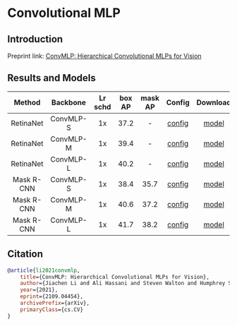 # Convolutional MLP

## Introduction

<!-- [ALGORITHM] -->

Preprint link: [ConvMLP: Hierarchical Convolutional MLPs for Vision](https://arxiv.org/abs/2109.04454)

## Results and Models

|   Method   | Backbone  | Lr schd | box AP | mask AP |                    Config                    |                                              Download                                               |
| :--------: | :-------: | :-----: | :----: | :-----: | :------------------------------------------: | :-------------------------------------------------------------------------------------------------: |
| RetinaNet  | ConvMLP-S |   1x    |  37.2  |    -    | [config](retinanet_convmlp_s_fpn_1x_coco.py) | [model](http://ix.cs.uoregon.edu/~alih/conv-mlp/checkpoints/detection/retinanet_convmlp_s_coco.pth) |
| RetinaNet  | ConvMLP-M |   1x    |  39.4  |    -    | [config](retinanet_convmlp_m_fpn_1x_coco.py) | [model](http://ix.cs.uoregon.edu/~alih/conv-mlp/checkpoints/detection/retinanet_convmlp_m_coco.pth) |
| RetinaNet  | ConvMLP-L |   1x    |  40.2  |    -    | [config](retinanet_convmlp_l_fpn_1x_coco.py) | [model](http://ix.cs.uoregon.edu/~alih/conv-mlp/checkpoints/detection/retinanet_convmlp_l_coco.pth) |
| Mask R-CNN | ConvMLP-S |   1x    |  38.4  |  35.7   | [config](maskrcnn_convmlp_s_fpn_1x_coco.py)  | [model](http://ix.cs.uoregon.edu/~alih/conv-mlp/checkpoints/detection/maskrcnn_convmlp_s_coco.pth)  |
| Mask R-CNN | ConvMLP-M |   1x    |  40.6  |  37.2   | [config](maskrcnn_convmlp_m_fpn_1x_coco.py)  | [model](http://ix.cs.uoregon.edu/~alih/conv-mlp/checkpoints/detection/maskrcnn_convmlp_m_coco.pth)  |
| Mask R-CNN | ConvMLP-L |   1x    |  41.7  |  38.2   | [config](maskrcnn_convmlp_l_fpn_1x_coco.py)  | [model](http://ix.cs.uoregon.edu/~alih/conv-mlp/checkpoints/detection/maskrcnn_convmlp_l_coco.pth)  |

## Citation

```bibtex
@article{li2021convmlp,
    title={ConvMLP: Hierarchical Convolutional MLPs for Vision},
    author={Jiachen Li and Ali Hassani and Steven Walton and Humphrey Shi},
    year={2021},
    eprint={2109.04454},
    archivePrefix={arXiv},
    primaryClass={cs.CV}
}
```
